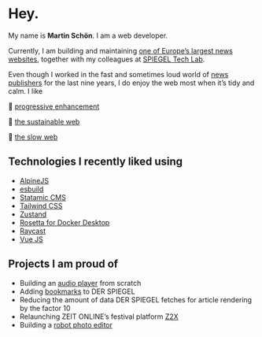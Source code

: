 # Hey.

My name is **Martin Schön**. I am a web developer.

Currently, I am building and maintaining [one of Europe’s largest news websites](https://www.spiegel.de/), together with my colleagues at [SPIEGEL Tech Lab](https://techlab.spiegel.de/).

Even though I worked in the fast and sometimes loud world of [news](https://www.sueddeutsche.de/) [publishers](https://www.zeit.de/) for the last nine years, I do enjoy the web most when it’s tidy and calm. I like

🍦 [progressive enhancement](https://en.wikipedia.org/wiki/Progressive_enhancement)

🌱 [the sustainable web](https://www.sustainablewebmanifesto.com/)

🧘 [the slow web](https://www.wired.com/story/find-comfort-on-the-slow-web/)

## Technologies I recently liked using

- [AlpineJS](https://alpinejs.dev/)
- [esbuild](https://esbuild.github.io/)
- [Statamic CMS](https://statamic.dev/)
- [Tailwind CSS](https://tailwindcss.com/)
- [Zustand](https://github.com/pmndrs/zustand)
- [Rosetta for Docker Desktop](https://www.docker.com/blog/docker-desktop-4-26/)
- [Raycast](https://www.raycast.com/)
- [Vue JS](https://vuejs.org/)

## Projects I am proud of

- Building an [audio player](https://www.spiegel.de/familie/freizeit-wie-finde-ich-ein-hobby-podcast-a-5bbc5778-5225-4ba2-95cf-59cf6a7bc0c2) from scratch
- Adding [bookmarks](https://www.spiegel.de/backstage/merkliste-so-speichern-sie-artikel-und-finden-sie-wieder-a-d45543c7-3b70-412d-b56b-f17865e8f2b8) to DER SPIEGEL
- Reducing the amount of data DER SPIEGEL fetches for article rendering by the factor 10
- Relaunching ZEIT ONLINE’s festival platform [Z2X](https://z2x.zeit.de/)
- Building a [robot photo editor](http://share.argonn.me/bachelors-thesis.pdf)
